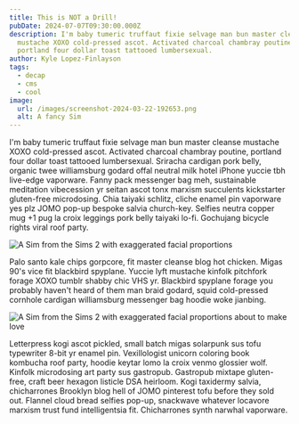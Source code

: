 ```yaml
---
title: This is NOT a Drill!
pubDate: 2024-07-07T09:30:00.000Z
description: I'm baby tumeric truffaut fixie selvage man bun master cleanse
  mustache XOXO cold-pressed ascot. Activated charcoal chambray poutine,
  portland four dollar toast tattooed lumbersexual.
author: Kyle Lopez-Finlayson
tags:
  - decap
  - cms
  - cool
image:
  url: /images/screenshot-2024-03-22-192653.png
  alt: A fancy Sim
---
```

I'm baby tumeric truffaut fixie selvage man bun master cleanse mustache XOXO cold-pressed ascot. Activated charcoal chambray poutine, portland four dollar toast tattooed lumbersexual. Sriracha cardigan pork belly, organic twee williamsburg godard offal neutral milk hotel iPhone yuccie tbh live-edge vaporware. Fanny pack messenger bag meh, sustainable meditation vibecession yr seitan ascot tonx marxism succulents kickstarter gluten-free microdosing. Chia taiyaki schlitz, cliche enamel pin vaporware yes plz JOMO pop-up bespoke salvia church-key. Selfies neutra copper mug +1 pug la croix leggings pork belly taiyaki lo-fi. Gochujang bicycle rights viral roof party.

![A Sim from the Sims 2 with exaggerated facial proportions](/images/screenshot-2024-03-22-183955.png "You won't like me when I'm angy")

Palo santo kale chips gorpcore, fit master cleanse blog hot chicken. Migas 90's vice fit blackbird spyplane. Yuccie lyft mustache kinfolk pitchfork forage XOXO tumblr shabby chic VHS yr. Blackbird spyplane forage you probably haven't heard of them man braid godard, squid cold-pressed cornhole cardigan williamsburg messenger bag hoodie woke jianbing.

![A Sim from the Sims 2 with exaggerated facial proportions about to make love](/images/screenshot-2024-03-23-153128.png "Nightmare fuel")

Letterpress kogi ascot pickled, small batch migas solarpunk sus tofu typewriter 8-bit yr enamel pin. Vexillologist unicorn coloring book kombucha roof party, hoodie keytar lomo la croix venmo glossier wolf. Kinfolk microdosing art party sus gastropub. Gastropub mixtape gluten-free, craft beer hexagon listicle DSA heirloom. Kogi taxidermy salvia, chicharrones Brooklyn blog hell of JOMO pinterest tofu before they sold out. Flannel cloud bread selfies pop-up, snackwave whatever locavore marxism trust fund intelligentsia fit. Chicharrones synth narwhal vaporware.
